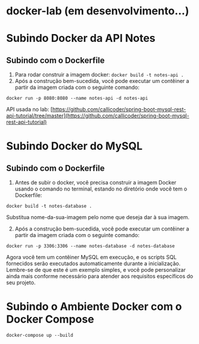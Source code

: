# docker-lab (em desenvolvimento...)

# Subindo Docker da API Notes

## Subindo com o Dockerfile

1. Para rodar construir a imagem docker:
```docker build -t notes-api .```
2. Após a construção bem-sucedida, você pode executar um contêiner a partir da imagem criada com o seguinte comando:

```docker run -p 8080:8080 --name notes-api -d notes-api```

API usada no lab:
[https://github.com/callicoder/spring-boot-mysql-rest-api-tutorial/tree/master](https://github.com/callicoder/spring-boot-mysql-rest-api-tutorial)

# Subindo Docker do MySQL

## Subindo com o Dockerfile

1. Antes de subir o docker, você precisa construir a imagem Docker usando o comando no terminal, estando no diretório onde você tem o Dockerfile:

```docker build -t notes-database .```

Substitua nome-da-sua-imagem pelo nome que deseja dar à sua imagem.

2. Após a construção bem-sucedida, você pode executar um contêiner a partir da imagem criada com o seguinte comando:

```docker run -p 3306:3306 --name notes-database -d notes-database```

Agora você tem um contêiner MySQL em execução, e os scripts SQL fornecidos serão executados automaticamente durante a inicialização. Lembre-se de que este é um exemplo simples, e você pode personalizar ainda mais conforme necessário para atender aos requisitos específicos do seu projeto.

# Subindo o Ambiente Docker com o Docker Compose 

```docker-compose up --build```
